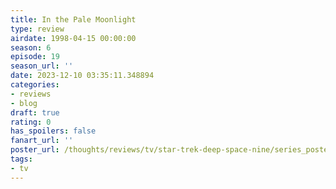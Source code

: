 ```yaml
---
title: In the Pale Moonlight
type: review
airdate: 1998-04-15 00:00:00
season: 6
episode: 19
season_url: ''
date: 2023-12-10 03:35:11.348894
categories:
- reviews
- blog
draft: true
rating: 0
has_spoilers: false
fanart_url: ''
poster_url: /thoughts/reviews/tv/star-trek-deep-space-nine/series_poster.jpg
tags:
- tv
---
```


